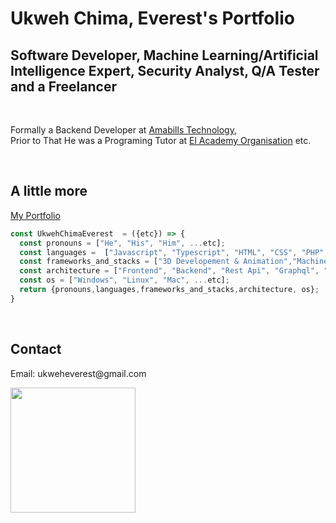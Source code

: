 # <h1> Ukweh Chima, Everest's Portfolio</h1>

<h2><Strong>Software Developer, Machine Learning/Artificial Intelligence Expert,  Security Analyst, Q/A Tester and a Freelancer</Strong></h2> <br><p>Formally a Backend Developer at <a href="https://amabillstechnologies.com/">Amabills Technology</a>, <br>Prior to That He was a Programing Tutor at <a href="https://www.elacademy.org.ng">El Academy Organisation</a> etc. </p>  
<br>

## A little more  

[My Portfolio](https://exrelativity.github.io)  

```javascript
const UkwehChimaEverest  = ({etc}) => {
  const pronouns = ["He", "His", "Him", ...etc];
  const languages =  ["Javascript", "Typescript", "HTML", "CSS", "PHP", "Python","C", "C++", "Java", "Rust","Go", ...etc];
  const frameworks_and_stacks = ["3D Developement & Animation","Machine Learning /Artificial Intelligence",  "React", "React Native", "Redux", "Django", "Pytorch", "Tensorflow", "Flask", "Nestjs", "Expressjs", "Laravel", "Codeigniter", "Nextjs",  "Graphql","Appollo Client", "Node", "Storybook", "Styled-Components", "Material UI", "Travis CI", "Docker", "Spring boot", "Tailwind Css", "Babylon js", "three js"  ...etc];
  const architecture = ["Frontend", "Backend", "Rest Api", "Graphql", "SSE", "gRPC", "Cloud Computing", "Object Oriented Programing","Service-based","Component-Based Development","Unified Modeling Language","Single-page Application","Microservices", "Event-driven", ...etc];
  const os = ["Windows", "Linux", "Mac", ...etc];
  return {pronouns,languages,frameworks_and_stacks,architecture, os};
}
```  

<br>

## Contact  

<p> Email: ukweheverest@gmail.com <p>  <a href="https://www.buymeacoffee.com/exrelativity"><img src="https://cdn.buymeacoffee.com/buttons/v2/default-yellow.png" width="200" /></a>
